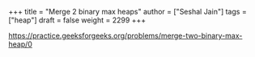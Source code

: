 +++
title = "Merge 2 binary max heaps"
author = ["Seshal Jain"]
tags = ["heap"]
draft = false
weight = 2299
+++

<https://practice.geeksforgeeks.org/problems/merge-two-binary-max-heap/0>
